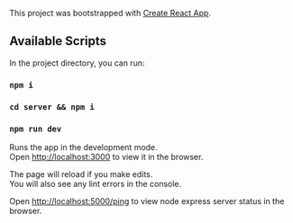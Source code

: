 This project was bootstrapped with [Create React App](https://github.com/facebook/create-react-app).

## Available Scripts

In the project directory, you can run:

### `npm i`

### `cd server && npm i`

### `npm run dev`

Runs the app in the development mode.<br>
Open [http://localhost:3000](http://localhost:3000) to view it in the browser.<br>

The page will reload if you make edits.<br>
You will also see any lint errors in the console.


Open [http://localhost:5000/ping](http://localhost:5000/ping) to view node express server status in the browser.
